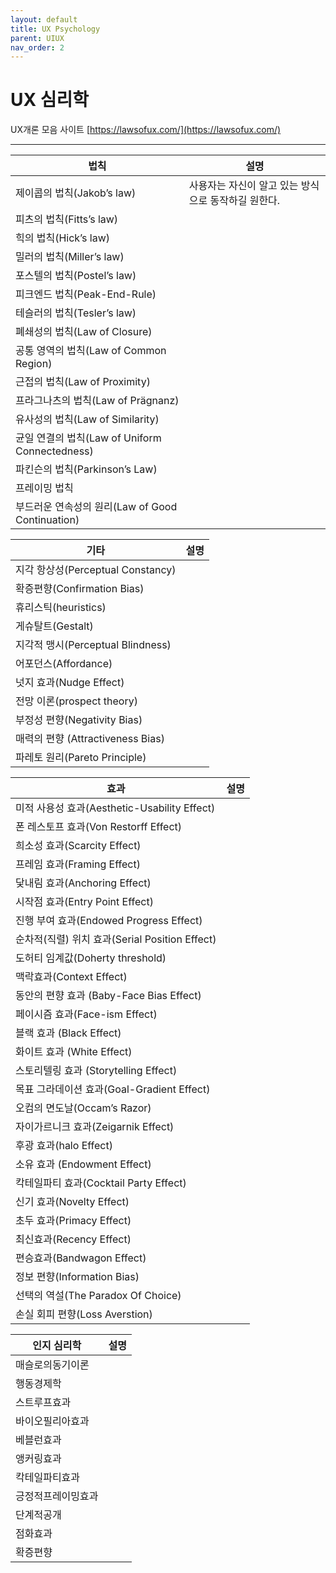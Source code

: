 ```yaml
---
layout: default
title: UX Psychology
parent: UIUX
nav_order: 2
---
```


# UX 심리학

UX개론 모음 사이트
[https://lawsofux.com/](https://lawsofux.com/)

---

|법칙|설명|
|--|--|
|제이콥의 법칙(Jakob’s law)|사용자는 자신이 알고 있는 방식으로 동작하길 원한다.|
|피츠의 법칙(Fitts’s law)||
|힉의 법칙(Hick’s law)||
|밀러의 법칙(Miller’s law)||
|포스텔의 법칙(Postel’s law)||
|피크엔드 법칙(Peak-End-Rule)||
|테슬러의 법칙(Tesler’s law)||
|폐쇄성의 법칙(Law of Closure)||
|공통 영역의 법칙(Law of Common Region)||
|근접의 법칙(Law of Proximity)||
|프라그나츠의 법칙(Law of Prägnanz)||
|유사성의 법칙(Law of Similarity)||
|균일 연결의 법칙(Law of Uniform Connectedness)||
|파킨슨의 법칙(Parkinson’s Law)||
|프레이밍 법칙||
|부드러운 연속성의 원리(Law of Good Continuation)||

|기타|설명|
|--|--|
|지각 항상성(Perceptual Constancy)||
|확증편향(Confirmation Bias)||
|휴리스틱(heuristics)||
|게슈탈트(Gestalt)||
|지각적 맹시(Perceptual Blindness)||
|어포던스(Affordance)||
|넛지 효과(Nudge Effect)||
|전망 이론(prospect theory)||
|부정성 편향(Negativity Bias)||
|매력의 편향 (Attractiveness Bias)||
|파레토 원리(Pareto Principle)||


|효과|설명|
|--|--|
|미적 사용성 효과(Aesthetic-Usability Effect)||
|폰 레스토프 효과(Von Restorff Effect)||
|희소성 효과(Scarcity Effect)||
|프레임 효과(Framing Effect)||
|닻내림 효과(Anchoring Effect)||
|시작점 효과(Entry Point Effect)||
|진행 부여 효과(Endowed Progress Effect)||
|순차적(직렬) 위치 효과(Serial Position Effect)||
|도허티 임계값(Doherty threshold)||
|맥락효과(Context Effect)||
|동안의 편향 효과 (Baby-Face Bias Effect)||
|페이시즘 효과(Face-ism Effect)||
|블랙 효과 (Black Effect)||
|화이트 효과 (White Effect)||
|스토리텔링 효과 (Storytelling Effect)||
|목표 그라데이션 효과(Goal-Gradient Effect)||
|오컴의 면도날(Occam’s Razor)||
|자이가르니크 효과(Zeigarnik Effect)||
|후광 효과(halo Effect)||
|소유 효과 (Endowment Effect)||
|칵테일파티 효과(Cocktail Party Effect)||
|신기 효과(Novelty Effect)||
|초두 효과(Primacy Effect)||
|최신효과(Recency Effect)||
|편승효과(Bandwagon Effect)||
|정보 편향(Information Bias)||
|선택의 역설(The Paradox Of Choice)||
|손실 회피 편향(Loss Averstion)||



|인지 심리학|설명|
|--|--|
|매슬로의동기이론||
|행동경제학||
|스트루프효과||
|바이오필리아효과||
|베블런효과||
|앵커링효과||
|칵테일파티효과||
|긍정적프레이밍효과||
|단계적공개||
|점화효과||
|확증편향||

